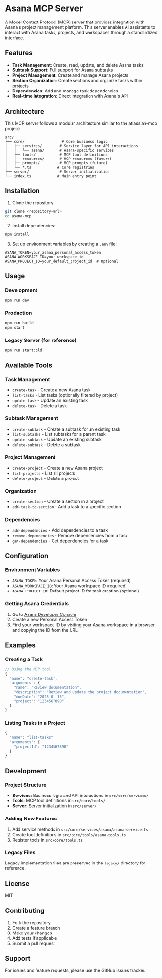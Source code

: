 # Asana MCP Server

A Model Context Protocol (MCP) server that provides integration with Asana's project management platform. This server enables AI assistants to interact with Asana tasks, projects, and workspaces through a standardized interface.

## Features

- **Task Management**: Create, read, update, and delete Asana tasks
- **Subtask Support**: Full support for Asana subtasks
- **Project Management**: Create and manage Asana projects
- **Section Organization**: Create sections and organize tasks within projects
- **Dependencies**: Add and manage task dependencies
- **Real-time Integration**: Direct integration with Asana's API

## Architecture

This MCP server follows a modular architecture similar to the atlassian-mcp project:

```
src/
├── core/                 # Core business logic
│   ├── services/        # Service layer for API interactions
│   │   └── asana/       # Asana-specific services
│   ├── tools/           # MCP tool definitions
│   ├── resources/       # MCP resources (future)
│   ├── prompts/         # MCP prompts (future)
│   └── *.ts            # Core registries
├── server/              # Server initialization
└── index.ts            # Main entry point
```

## Installation

1. Clone the repository:
```bash
git clone <repository-url>
cd asana-mcp
```

2. Install dependencies:
```bash
npm install
```

3. Set up environment variables by creating a `.env` file:
```env
ASANA_TOKEN=your_asana_personal_access_token
ASANA_WORKSPACE_ID=your_workspace_id
ASANA_PROJECT_ID=your_default_project_id  # Optional
```

## Usage

### Development
```bash
npm run dev
```

### Production
```bash
npm run build
npm start
```

### Legacy Server (for reference)
```bash
npm run start:old
```

## Available Tools

### Task Management
- `create-task` - Create a new Asana task
- `list-tasks` - List tasks (optionally filtered by project)
- `update-task` - Update an existing task
- `delete-task` - Delete a task

### Subtask Management
- `create-subtask` - Create a subtask for an existing task
- `list-subtasks` - List subtasks for a parent task
- `update-subtask` - Update an existing subtask
- `delete-subtask` - Delete a subtask

### Project Management
- `create-project` - Create a new Asana project
- `list-projects` - List all projects
- `delete-project` - Delete a project

### Organization
- `create-section` - Create a section in a project
- `add-task-to-section` - Add a task to a specific section

### Dependencies
- `add-dependencies` - Add dependencies to a task
- `remove-dependencies` - Remove dependencies from a task
- `get-dependencies` - Get dependencies for a task

## Configuration

### Environment Variables

- `ASANA_TOKEN`: Your Asana Personal Access Token (required)
- `ASANA_WORKSPACE_ID`: Your Asana workspace ID (required)
- `ASANA_PROJECT_ID`: Default project ID for task creation (optional)

### Getting Asana Credentials

1. Go to [Asana Developer Console](https://app.asana.com/0/my-apps)
2. Create a new Personal Access Token
3. Find your workspace ID by visiting your Asana workspace in a browser and copying the ID from the URL

## Examples

### Creating a Task
```typescript
// Using the MCP tool
{
  "name": "create-task",
  "arguments": {
    "name": "Review documentation",
    "description": "Review and update the project documentation",
    "dueDate": "2025-01-15",
    "project": "1234567890"
  }
}
```

### Listing Tasks in a Project
```typescript
{
  "name": "list-tasks",
  "arguments": {
    "projectId": "1234567890"
  }
}
```

## Development

### Project Structure

- **Services**: Business logic and API interactions in `src/core/services/`
- **Tools**: MCP tool definitions in `src/core/tools/`
- **Server**: Server initialization in `src/server/`

### Adding New Features

1. Add service methods in `src/core/services/asana/asana-service.ts`
2. Create tool definitions in `src/core/tools/asana-tools.ts`
3. Register tools in `src/core/tools.ts`

### Legacy Files

Legacy implementation files are preserved in the `legacy/` directory for reference.

## License

MIT

## Contributing

1. Fork the repository
2. Create a feature branch
3. Make your changes
4. Add tests if applicable
5. Submit a pull request

## Support

For issues and feature requests, please use the GitHub issues tracker.
